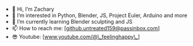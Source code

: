 - 👋 Hi, I’m Zachary
- 👀 I’m interested in Python, Blender, JS, Project Euler, Arduino and more
- 🌱 I’m currently learning Blender sculpting and JS
- 📫 How to reach me: [github.untreated159@passinbox.com]
- 😎 Youtube: [www.youtube.com/@\_feelinghappy\_]

<!---
zdragonite21/zdragonite21 is a ✨ special ✨ repository because its `README.md` (this file) appears on your GitHub profile.
You can click the Preview link to take a look at your changes.
--->
